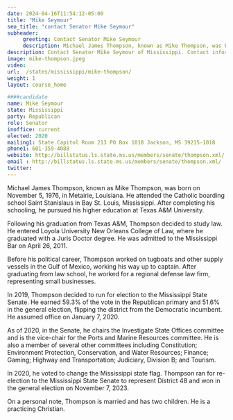 ```yaml
---
date: 2024-04-16T11:54:12-05:00
title: "Mike Seymour"
seo_title: "contact Senator Mike Seymour"
subheader:
     greeting: Contact Senator Mike Seymour
     description: Michael James Thompson, known as Mike Thompson, was born on November 5, 1976, in Metairie, Louisiana. He is a member of Mississippi State Senate and represent District 48. He assumed office on January 7, 2020.
description: Contact Senator Mike Seymour of Mississippi. Contact information for Mike Seymour includes email address, phone number, and mailing address.
image: mike-thompson.jpeg
video:
url:  /states/mississippi/mike-thompson/
weight: 1
layout: course_home

####candidate
name: Mike Seymour
state: Mississippi
party: Republican
role: Senator
inoffice: current
elected: 2020
mailing1: State Capitol Room 213 PO Box 1018 Jackson, MS 39215-1018
phone1: 601-359-4088
website: http://billstatus.ls.state.ms.us/members/senate/thompson.xml/
email : http://billstatus.ls.state.ms.us/members/senate/thompson.xml/
twitter:
---
```


Michael James Thompson, known as Mike Thompson, was born on November 5, 1976, in Metairie, Louisiana. He attended the Catholic boarding school Saint Stanislaus in Bay St. Louis, Mississippi. After completing his schooling, he pursued his higher education at Texas A&M University.

Following his graduation from Texas A&M, Thompson decided to study law. He entered Loyola University New Orleans College of Law, where he graduated with a Juris Doctor degree. He was admitted to the Mississippi Bar on April 26, 2011.

Before his political career, Thompson worked on tugboats and other supply vessels in the Gulf of Mexico, working his way up to captain. After graduating from law school, he worked for a regional defense law firm, representing small businesses.

In 2019, Thompson decided to run for election to the Mississippi State Senate. He earned 59.3% of the vote in the Republican primary and 51.6% in the general election, flipping the district from the Democratic incumbent. He assumed office on January 7, 2020.

As of 2020, in the Senate, he chairs the Investigate State Offices committee and is the vice-chair for the Ports and Marine Resources committee. He is also a member of several other committees including Constitution; Environment Protection, Conservation, and Water Resources; Finance; Gaming; Highway and Transportation; Judiciary, Division B; and Tourism.

In 2020, he voted to change the Mississippi state flag. Thompson ran for re-election to the Mississippi State Senate to represent District 48 and won in the general election on November 7, 2023.

On a personal note, Thompson is married and has two children. He is a practicing Christian.
